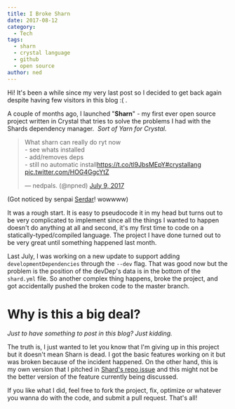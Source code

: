 ```yaml
---
title: I Broke Sharn
date: 2017-08-12
category:
  - Tech
tags:
  - sharn
  - crystal language
  - github
  - open source
author: ned
---
```

Hi! It's been a while since my very last post so I decided to get back again despite having few visitors in this blog :( .

A couple of months ago, I launched "**Sharn**" - my first ever open source project written in Crystal that tries to solve the problems I had with the Shards dependency manager.  *Sort of Yarn for Crystal.*

<blockquote class="twitter-tweet" data-lang="en"><p lang="en" dir="ltr">What sharn can really do ryt now<br>- see whats installed<br>- add/removes deps<br>- still no automatic install<a href="https://t.co/tl9JbsMEpY">https://t.co/tl9JbsMEpY</a><a href="https://twitter.com/hashtag/crystallang?src=hash">#crystallang</a> <a href="https://t.co/HOG4GgcYtZ">pic.twitter.com/HOG4GgcYtZ</a></p>— nedpals. (@npned) <a href="https://twitter.com/npned/status/884021715755335680">July 9, 2017</a></blockquote>
<script async src="//platform.twitter.com/widgets.js" charset="utf-8"></script>

(Got noticed by senpai [Serdar](https://twitter.com/sdogruyol)! wowwww)

It was a rough start. It is easy to pseudocode it in my head but turns out to be very complicated to implement since all the things I wanted to happen doesn't do anything at all and second, it's my first time to code on a statically-typed/compiled language. The project I have done turned out to be very great until something happened last month.

Last July, I was working on a new update to support adding `developmentDependencies` through the `--dev` flag. That was good now but the problem is the position of the devDep's data is in the bottom of the `shard.yml` file. So another complex thing happens, broke the project, and got accidentally pushed the broken code to the master branch.

# Why is this a big deal?

*Just to have something to post in this blog? Just kidding.*

The truth is, I just wanted to let you know that I'm giving up in this project but it doesn't mean Sharn is dead. I got the basic features working on it but was broken because of the incident happened. On the other hand, this is my own version that I pitched in [Shard's repo issue](https://github.com/crystal-lang/shards/issues/144#issuecomment-313858633) and this might not be the better version of the feature currently being discussed.

If you like what I did, feel free to fork the project, fix, optimize or whatever you wanna do with the code, and submit a pull request. That's all!
